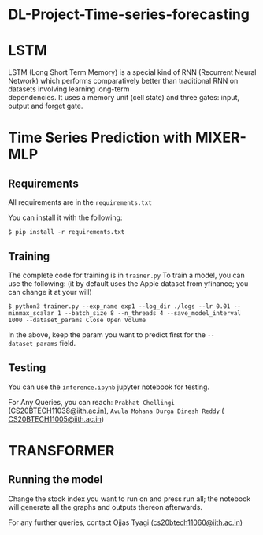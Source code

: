 # DL-Project-Time-series-forecasting

# LSTM

LSTM (Long Short Term Memory) is a special kind of RNN (Recurrent Neural Network) which 
performs comparatively better than traditional RNN on datasets involving learning long-term  
dependencies. It uses a memory unit (cell state) and three gates: input, output and 
forget gate.

# Time Series Prediction with MIXER-MLP

## Requirements
All requirements are in the `requirements.txt`

You can install it with the following:
```
$ pip install -r requirements.txt
```

## Training
The complete code for training is in `trainer.py`
To train a model, you can use the following: (it by default uses the Apple dataset from yfinance; you can change it at your will)
```
$ python3 trainer.py --exp_name exp1 --log_dir ./logs --lr 0.01 --minmax_scalar 1 --batch_size 8 --n_threads 4 --save_model_interval 1000 --dataset_params Close Open Volume
```

In the above, keep the param you want to predict first for the `--dataset_params` field.

## Testing

You can use the `inference.ipynb` jupyter notebook for testing.


For Any Queries, you can reach: `Prabhat Chellingi` (CS20BTECH11038@iith.ac.in), `Avula Mohana Durga Dinesh Reddy` (
CS20BTECH11005@iith.ac.in)

# TRANSFORMER
## Running the model
Change the stock index you want to run on and press run all; the notebook will generate all the graphs and outputs thereon afterwards.

For any further queries, contact Ojjas Tyagi (cs20btech11060@iith.ac.in)
